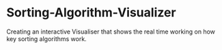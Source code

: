# Sorting-Algorithm-Visualizer
Creating an interactive Visualiser that shows the real time working on how key sorting algorithms work.
